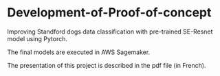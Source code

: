 # Development-of-Proof-of-concept

Improving Standford dogs data classification with pre-trained SE-Resnet model using Pytorch.

The final models are executed in AWS Sagemaker.

The presentation of this project is described in the pdf file (in French).


